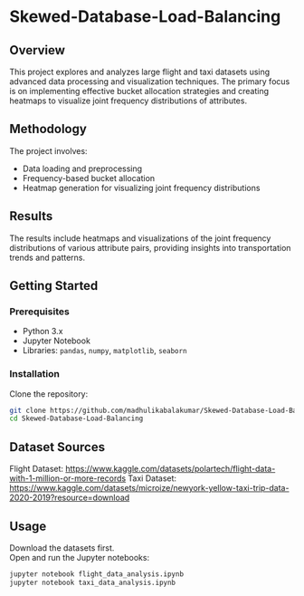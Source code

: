 # Skewed-Database-Load-Balancing

## Overview

This project explores and analyzes large flight and taxi datasets using advanced data processing and visualization techniques. The primary focus is on implementing effective bucket allocation strategies and creating heatmaps to visualize joint frequency distributions of attributes.

## Methodology

The project involves:
- Data loading and preprocessing
- Frequency-based bucket allocation 
- Heatmap generation for visualizing joint frequency distributions

## Results

The results include heatmaps and visualizations of the joint frequency distributions of various attribute pairs, providing insights into transportation trends and patterns.

## Getting Started

### Prerequisites
- Python 3.x
- Jupyter Notebook
- Libraries: `pandas`, `numpy`, `matplotlib`, `seaborn`

### Installation

Clone the repository:
```bash
git clone https://github.com/madhulikabalakumar/Skewed-Database-Load-Balancing
cd Skewed-Database-Load-Balancing
```

## Dataset Sources 

Flight Dataset: https://www.kaggle.com/datasets/polartech/flight-data-with-1-million-or-more-records
Taxi Dataset: https://www.kaggle.com/datasets/microize/newyork-yellow-taxi-trip-data-2020-2019?resource=download

## Usage 

Download the datasets first.  
Open and run the Jupyter notebooks:
```bash
jupyter notebook flight_data_analysis.ipynb
jupyter notebook taxi_data_analysis.ipynb
```